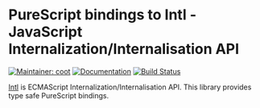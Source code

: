 # PureScript bindings to Intl - JavaScript Internalization/Internalisation API

[![Maintainer: coot](https://img.shields.io/badge/maintainer-coot-lightgrey.svg)](http://github.com/coot)
[![Documentation](https://pursuit.purescript.org/packages/purescript-intl/badge)](https://pursuit.purescript.org/packages/purescript-intl)
[![Build Status](https://travis-ci.org/coot/purescript-intl.svg?branch=master)](https://travis-ci.org/coot/purescript-intl)

[Intl](https://developer.mozilla.org/en-US/docs/Web/JavaScript/Reference/Global_Objects/Intl)
is ECMAScript Internalization/Internalisation API. This library provides type 
safe PureScript bindings.
